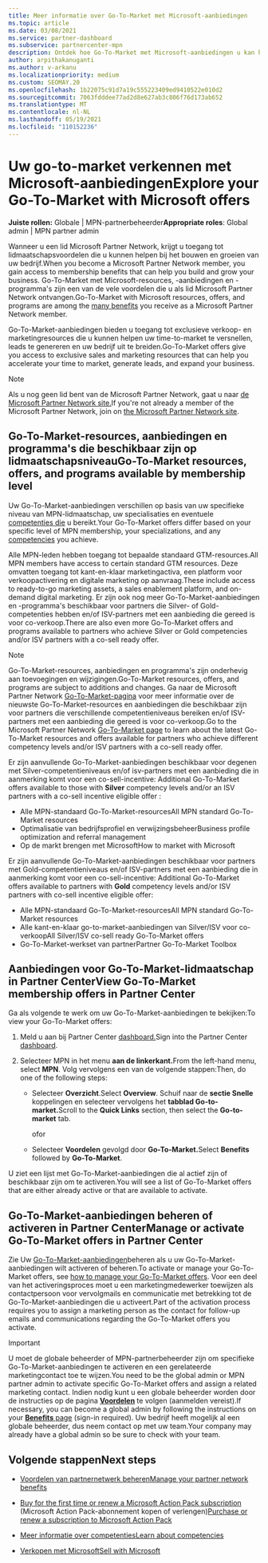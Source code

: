 ```yaml
---
title: Meer informatie over Go-To-Market met Microsoft-aanbiedingen
ms.topic: article
ms.date: 03/08/2021
ms.service: partner-dashboard
ms.subservice: partnercenter-mpn
description: Ontdek hoe Go-To-Market met Microsoft-aanbiedingen u kan helpen om sneller op de markt te komen, leads te genereren en uw bedrijf uit te breiden.
author: arpithakanuganti
ms.author: v-arkanu
ms.localizationpriority: medium
ms.custom: SEOMAY.20
ms.openlocfilehash: 1b22075c91d7a19c555223409ed9410522e010d2
ms.sourcegitcommit: 7063fdddee77ad2d8e627ab3c806f76d173ab652
ms.translationtype: MT
ms.contentlocale: nl-NL
ms.lasthandoff: 05/19/2021
ms.locfileid: "110152236"
---
```

# <a name="explore-your-go-to-market-with-microsoft-offers"></a><span data-ttu-id="dd0b5-103">Uw go-to-market verkennen met Microsoft-aanbiedingen</span><span class="sxs-lookup"><span data-stu-id="dd0b5-103">Explore your Go-To-Market with Microsoft offers</span></span>

<span data-ttu-id="dd0b5-104">**Juiste rollen:** Globale | MPN-partnerbeheerder</span><span class="sxs-lookup"><span data-stu-id="dd0b5-104">**Appropriate roles**: Global admin | MPN partner admin</span></span>

<span data-ttu-id="dd0b5-105">Wanneer u een lid Microsoft Partner Network, krijgt u toegang tot lidmaatschapsvoordelen die u kunnen helpen bij het bouwen en groeien van uw bedrijf.</span><span class="sxs-lookup"><span data-stu-id="dd0b5-105">When you become a Microsoft Partner Network member, you gain access to membership benefits that can help you build and grow your business.</span></span> <span data-ttu-id="dd0b5-106">Go-To-Market met Microsoft-resources, -aanbiedingen [](https://partner.microsoft.com/manage-your-partner-network-benefits) en -programma's zijn een van de vele voordelen die u als lid Microsoft Partner Network ontvangen.</span><span class="sxs-lookup"><span data-stu-id="dd0b5-106">Go-To-Market with Microsoft resources, offers, and programs are among the [many benefits](https://partner.microsoft.com/manage-your-partner-network-benefits) you receive as a Microsoft Partner Network member.</span></span>

<span data-ttu-id="dd0b5-107">Go-To-Market-aanbiedingen bieden u toegang tot exclusieve verkoop- en marketingresources die u kunnen helpen uw time-to-market te versnellen, leads te genereren en uw bedrijf uit te breiden.</span><span class="sxs-lookup"><span data-stu-id="dd0b5-107">Go-To-Market offers give you access to exclusive sales and marketing resources that can help you accelerate your time to market, generate leads, and expand your business.</span></span>

>[!NOTE]
><span data-ttu-id="dd0b5-108">Als u nog geen lid bent van de Microsoft Partner Network, gaat u naar [de Microsoft Partner Network site.](https://partner.microsoft.com/membership)</span><span class="sxs-lookup"><span data-stu-id="dd0b5-108">If you're not already a member of the Microsoft Partner Network, join on [the Microsoft Partner Network site](https://partner.microsoft.com/membership).</span></span>

## <a name="go-to-market-resources-offers-and-programs-available-by-membership-level"></a><span data-ttu-id="dd0b5-109">Go-To-Market-resources, aanbiedingen en programma's die beschikbaar zijn op lidmaatschapsniveau</span><span class="sxs-lookup"><span data-stu-id="dd0b5-109">Go-To-Market resources, offers, and programs available by membership level</span></span>

<span data-ttu-id="dd0b5-110">Uw Go-To-Market-aanbiedingen verschillen op basis van uw specifieke niveau van MPN-lidmaatschap, uw specialisaties en eventuele [competenties die](learn-about-competencies.md) u bereikt.</span><span class="sxs-lookup"><span data-stu-id="dd0b5-110">Your Go-To-Market offers differ based on your specific level of MPN membership, your specializations, and any [competencies](learn-about-competencies.md) you achieve.</span></span>

<span data-ttu-id="dd0b5-111">Alle MPN-leden hebben toegang tot bepaalde standaard GTM-resources.</span><span class="sxs-lookup"><span data-stu-id="dd0b5-111">All MPN members have access to certain standard GTM resources.</span></span> <span data-ttu-id="dd0b5-112">Deze omvatten toegang tot kant-en-klaar marketingactiva, een platform voor verkoopactivering en digitale marketing op aanvraag.</span><span class="sxs-lookup"><span data-stu-id="dd0b5-112">These include access to ready-to-go marketing assets, a sales enablement platform, and on-demand digital marketing.</span></span> <span data-ttu-id="dd0b5-113">Er zijn ook nog meer Go-To-Market-aanbiedingen en -programma's beschikbaar voor partners die Silver- of Gold-competenties hebben en/of ISV-partners met een aanbieding die gereed is voor co-verkoop.</span><span class="sxs-lookup"><span data-stu-id="dd0b5-113">There are also even more Go-To-Market offers and programs available to partners who achieve Silver or Gold competencies and/or ISV partners with a co-sell ready offer.</span></span>

>[!NOTE]
><span data-ttu-id="dd0b5-114">Go-To-Market-resources, aanbiedingen en programma's zijn onderhevig aan toevoegingen en wijzigingen.</span><span class="sxs-lookup"><span data-stu-id="dd0b5-114">Go-To-Market resources, offers, and programs are subject to additions and changes.</span></span> <span data-ttu-id="dd0b5-115">Ga naar de Microsoft Partner Network [Go-To-Market-pagina](https://partner.microsoft.com/membership/go-to-market) voor meer informatie over de nieuwste Go-To-Market-resources en aanbiedingen die beschikbaar zijn voor partners die verschillende competentieniveaus bereiken en/of ISV-partners met een aanbieding die gereed is voor co-verkoop.</span><span class="sxs-lookup"><span data-stu-id="dd0b5-115">Go to the Microsoft Partner Network [Go-To-Market page](https://partner.microsoft.com/membership/go-to-market) to learn about the latest Go-To-Market resources and offers available for partners who achieve different competency levels and/or ISV partners with a co-sell ready offer.</span></span>

<span data-ttu-id="dd0b5-116">Er zijn aanvullende Go-To-Market-aanbiedingen beschikbaar voor degenen met Silver-competentieniveaus en/of isv-partners met een aanbieding die in aanmerking komt voor een co-sell-incentive: </span><span class="sxs-lookup"><span data-stu-id="dd0b5-116">Additional Go-To-Market offers available to those with **Silver** competency levels and/or an ISV partners with a co-sell incentive eligible offer :</span></span>

- <span data-ttu-id="dd0b5-117">Alle MPN-standaard Go-To-Market-resources</span><span class="sxs-lookup"><span data-stu-id="dd0b5-117">All MPN standard Go-To-Market resources</span></span>
- <span data-ttu-id="dd0b5-118">Optimalisatie van bedrijfsprofiel en verwijzingsbeheer</span><span class="sxs-lookup"><span data-stu-id="dd0b5-118">Business profile optimization and referral management</span></span>
- <span data-ttu-id="dd0b5-119">Op de markt brengen met Microsoft</span><span class="sxs-lookup"><span data-stu-id="dd0b5-119">How to market with Microsoft</span></span>

<span data-ttu-id="dd0b5-120">Er zijn aanvullende Go-To-Market-aanbiedingen beschikbaar voor partners met Gold-competentieniveaus en/of ISV-partners met een aanbieding die in aanmerking komt voor een co-sell-incentive: </span><span class="sxs-lookup"><span data-stu-id="dd0b5-120">Additional Go-To-Market offers available to partners with **Gold** competency levels and/or ISV partners with co-sell incentive eligible offer:</span></span>

- <span data-ttu-id="dd0b5-121">Alle MPN-standaard Go-To-Market-resources</span><span class="sxs-lookup"><span data-stu-id="dd0b5-121">All MPN standard Go-To-Market resources</span></span>
- <span data-ttu-id="dd0b5-122">Alle kant-en-klaar go-to-market-aanbiedingen van Silver/ISV voor co-verkoop</span><span class="sxs-lookup"><span data-stu-id="dd0b5-122">All Silver/ISV co-sell ready Go-To-Market offers</span></span>
- <span data-ttu-id="dd0b5-123">Go-To-Market-werkset van partner</span><span class="sxs-lookup"><span data-stu-id="dd0b5-123">Partner Go-To-Market Toolbox</span></span> 

## <a name="view-go-to-market-membership-offers-in-partner-center"></a><span data-ttu-id="dd0b5-124">Aanbiedingen voor Go-To-Market-lidmaatschap in Partner Center</span><span class="sxs-lookup"><span data-stu-id="dd0b5-124">View Go-To-Market membership offers in Partner Center</span></span>

<span data-ttu-id="dd0b5-125">Ga als volgende te werk om uw Go-To-Market-aanbiedingen te bekijken:</span><span class="sxs-lookup"><span data-stu-id="dd0b5-125">To view your Go-To-Market offers:</span></span>

1. <span data-ttu-id="dd0b5-126">Meld u aan bij Partner Center [dashboard.](https://partner.microsoft.com/dashboard)</span><span class="sxs-lookup"><span data-stu-id="dd0b5-126">Sign into the Partner Center [dashboard](https://partner.microsoft.com/dashboard).</span></span>

2. <span data-ttu-id="dd0b5-127">Selecteer MPN in het menu **aan de linkerkant.**</span><span class="sxs-lookup"><span data-stu-id="dd0b5-127">From the left-hand menu, select **MPN**.</span></span> <span data-ttu-id="dd0b5-128">Volg vervolgens een van de volgende stappen:</span><span class="sxs-lookup"><span data-stu-id="dd0b5-128">Then, do one of the following steps:</span></span>

   - <span data-ttu-id="dd0b5-129">Selecteer **Overzicht**.</span><span class="sxs-lookup"><span data-stu-id="dd0b5-129">Select **Overview**.</span></span> <span data-ttu-id="dd0b5-130">Schuif naar de **sectie Snelle** koppelingen en selecteer vervolgens het **tabblad Go-to-market.**</span><span class="sxs-lookup"><span data-stu-id="dd0b5-130">Scroll to the **Quick Links** section, then select the **Go-to-market** tab.</span></span>

     <span data-ttu-id="dd0b5-131">of</span><span class="sxs-lookup"><span data-stu-id="dd0b5-131">or</span></span>

   - <span data-ttu-id="dd0b5-132">Selecteer **Voordelen** gevolgd door **Go-To-Market.**</span><span class="sxs-lookup"><span data-stu-id="dd0b5-132">Select **Benefits** followed by **Go-To-Market**.</span></span>

<span data-ttu-id="dd0b5-133">U ziet een lijst met Go-To-Market-aanbiedingen die al actief zijn of beschikbaar zijn om te activeren.</span><span class="sxs-lookup"><span data-stu-id="dd0b5-133">You will see a list of Go-To-Market offers that are either already active or that are available to activate.</span></span>

## <a name="manage-or-activate-go-to-market-offers-in-partner-center"></a><span data-ttu-id="dd0b5-134">Go-To-Market-aanbiedingen beheren of activeren in Partner Center</span><span class="sxs-lookup"><span data-stu-id="dd0b5-134">Manage or activate Go-To-Market offers in Partner Center</span></span>

<span data-ttu-id="dd0b5-135">Zie Uw [Go-To-Market-aanbiedingen](manage-your-partner-network-benefits.md#manage-go-to-market-offers)beheren als u uw Go-To-Market-aanbiedingen wilt activeren of beheren.</span><span class="sxs-lookup"><span data-stu-id="dd0b5-135">To activate or manage your Go-To-Market offers, see [how to manage your Go-To-Market offers](manage-your-partner-network-benefits.md#manage-go-to-market-offers).</span></span> <span data-ttu-id="dd0b5-136">Voor een deel van het activeringsproces moet u een marketingmedewerker toewijzen als contactpersoon voor vervolgmails en communicatie met betrekking tot de Go-To-Market-aanbiedingen die u activeert.</span><span class="sxs-lookup"><span data-stu-id="dd0b5-136">Part of the activation process requires you to assign a marketing person as the contact for follow-up emails and communications regarding the Go-To-Market offers you activate.</span></span>

>[!IMPORTANT]
><span data-ttu-id="dd0b5-137">U moet de globale beheerder of MPN-partnerbeheerder zijn om specifieke Go-To-Market-aanbiedingen te activeren en een gerelateerde marketingcontact toe te wijzen.</span><span class="sxs-lookup"><span data-stu-id="dd0b5-137">You need to be the global admin or MPN partner admin to activate specific Go-To-Market offers and assign a related marketing contact.</span></span> <span data-ttu-id="dd0b5-138">Indien nodig kunt u een globale beheerder worden door de instructies op de pagina [ **Voordelen**](https://partnercenter.microsoft.com/pcv/partnership/benefits) te volgen (aanmelden vereist).</span><span class="sxs-lookup"><span data-stu-id="dd0b5-138">If necessary, you can become a global admin by following the instructions on your [**Benefits** page](https://partnercenter.microsoft.com/pcv/partnership/benefits) (sign-in required).</span></span> <span data-ttu-id="dd0b5-139">Uw bedrijf heeft mogelijk al een globale beheerder, dus neem contact op met uw team.</span><span class="sxs-lookup"><span data-stu-id="dd0b5-139">Your company may already have a global admin so be sure to check with your team.</span></span>

## <a name="next-steps"></a><span data-ttu-id="dd0b5-140">Volgende stappen</span><span class="sxs-lookup"><span data-stu-id="dd0b5-140">Next steps</span></span>

- [<span data-ttu-id="dd0b5-141">Voordelen van partnernetwerk beheren</span><span class="sxs-lookup"><span data-stu-id="dd0b5-141">Manage your partner network benefits</span></span>](manage-your-partner-network-benefits.md)

- <span data-ttu-id="dd0b5-142">[Buy for the first time or renew a Microsoft Action Pack subscription](mpn-get-action-pack.md) (Microsoft Action Pack-abonnement kopen of verlengen)</span><span class="sxs-lookup"><span data-stu-id="dd0b5-142">[Purchase or renew a subscription to Microsoft Action Pack](mpn-get-action-pack.md)</span></span>

- [<span data-ttu-id="dd0b5-143">Meer informatie over competenties</span><span class="sxs-lookup"><span data-stu-id="dd0b5-143">Learn about competencies</span></span>](learn-about-competencies.md)

- [<span data-ttu-id="dd0b5-144">Verkopen met Microsoft</span><span class="sxs-lookup"><span data-stu-id="dd0b5-144">Sell with Microsoft</span></span>](https://partner.microsoft.com/membership/sell-with-microsoft)
